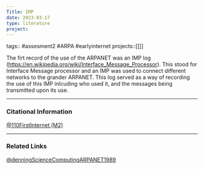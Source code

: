 ```yaml
---
Title: IMP
date: 2023-03-17
type: literature
project:
---
```

tags:: #assesment2 #ARPA #earlyinternet 
projects::[[]]



The firt record of the use of the ARPANET was an IMP log
(https://en.wikipedia.org/wiki/Interface_Message_Processor). This stood for Interface Message processor and an IMP was used to connect different networks to the grander ARPANET. This log served as a way of recording the use of this IMP inlcuding who used it, and the messages being transmitted upon its use. 

---
### Citational Information

[@110FirstInternet (M2)](@110FirstInternet%20(M2).md)

---

### Related Links
[@denningScienceComputingARPANET1989](@denningScienceComputingARPANET1989.md)
